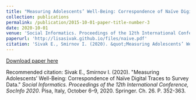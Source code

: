 ```yaml
---
title: "Measuring Adolescents’ Well-Being: Correspondence of Naïve Digital Traces to Survey Data"
collection: publications
permalink: /publication/2015-10-01-paper-title-number-3
date: 2020-10-01
venue: 'Social Informatics. Proceedings of the 12th International Conference'
paperurl: 'http://lisasivak.github.io/files/naive.pdf'
citation: 'Sivak E., Smirnov I. (2020). &quot;Measuring Adolescents’ Well-Being: Correspondence of Naïve Digital Traces to Survey Data.&quot; <i>Social Informatics. Proceedings of the 12th International Conference, SocInfo 2020</i>. Pisa, Italy, October 6–9, 2020. Springer. Ch. 26. P. 352-363.'
---
```


[Download paper here](http://lisasivak.github.io/files/naive.pdf)

Recommended citation: Sivak E., Smirnov I. (2020). "Measuring Adolescents’ Well-Being: Correspondence of Naïve Digital Traces to Survey Data." <i>Social Informatics. Proceedings of the 12th International Conference, SocInfo 2020</i>. Pisa, Italy, October 6–9, 2020. Springer. Ch. 26. P. 352-363.
